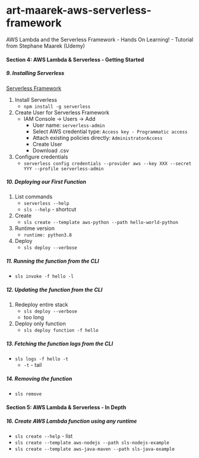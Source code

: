 # art-maarek-aws-serverless-framework
AWS Lambda and the Serverless Framework - Hands On Learning!  - Tutorial from Stephane Maarek (Udemy)

####  Section 4: AWS Lambda & Serverless - Getting Started

#####  9. Installing Serverless

[Serverless Framework](https://www.serverless.com/)
1.  Install Serverless
    -  `npm install -g serverless`
2.  Create User for Serverless Framework
    -  IAM Console -> Users -> Add
        -  User name: `serverless-admin`
        -  Select AWS credential type: `Access key - Programmatic access`
        -  Attach existing policies directly: `AdministratorAccess`
        -  Create User
        -  Download .csv
3.  Configure credentials
    -  `serverless config credentials --provider aws --key XXX --secret YYY --profile serverless-admin`

#####  10. Deploying our First Function

1.  List commands
    -  `serverless --help`
    -  `sls --help` - shortcut
2.  Create 
    -  `sls create --template aws-python --path hello-world-python`
3.  Runtime version
    -  `runtime: python3.8`
4.  Deploy
    -  `sls deploy --verbose`

#####  11. Running the function from the CLI

-  `sls invoke -f hello -l`

#####  12. Updating the function from the CLI

1.  Redeploy entire stack
    -  `sls deploy --verbose`
    -  too long
2.  Deploy only function
    -  `sls deploy function -f hello`

#####  13. Fetching the function logs from the CLI

-  `sls logs -f hello -t`
    - `-t` - tail

#####  14. Removing the function

-  `sls remove`

####  Section 5: AWS Lambda & Serverless - In Depth

#####  16. Create AWS Lambda function using any runtime

-  `sls create --help` - list
-  `sls create --template aws-nodejs --path sls-nodejs-example`
-  `sls create --template aws-java-maven --path sls-java-example`


